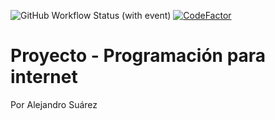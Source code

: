 ![GitHub Workflow Status (with event)](https://img.shields.io/github/actions/workflow/status/azumi-qci/ProyectoAzumiPI/main.yml)
[![CodeFactor](https://www.codefactor.io/repository/github/azumi-qci/proyectoazumipi/badge)](https://www.codefactor.io/repository/github/azumi-qci/proyectoazumipi)

# Proyecto - Programación para internet

Por Alejandro Suárez
